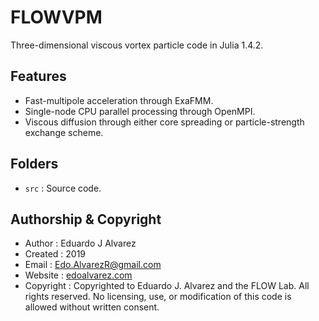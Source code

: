 # FLOWVPM

Three-dimensional viscous vortex particle code in Julia 1.4.2.

## Features
  * Fast-multipole acceleration through ExaFMM.
  * Single-node CPU parallel processing through OpenMPI.
  * Viscous diffusion through either core spreading or particle-strength exchange scheme.

## Folders
  * `src`         : Source code.

## Authorship & Copyright
* Author            : Eduardo J Alvarez
* Created           : 2019
* Email             : Edo.AlvarezR@gmail.com
* Website           : [edoalvarez.com](https://www.edoalvarez.com/)
* Copyright         : Copyrighted to Eduardo J. Alvarez and the FLOW Lab. All
    rights reserved. No licensing, use, or modification of this code is allowed
    without written consent.

